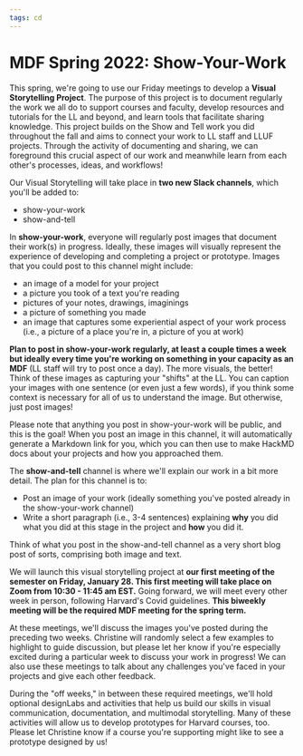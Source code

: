 ```yaml
---
tags: cd
---
```

# MDF Spring 2022: Show-Your-Work

This spring, we're going to use our Friday meetings to develop a **Visual Storytelling Project**. The purpose of this project is to document regularly the work we all do to support courses and faculty, develop resources and tutorials for the LL and beyond, and learn tools that facilitate sharing knowledge. This project builds on the Show and Tell work you did throughout the fall and aims to connect your work to LL staff and LLUF projects. Through the activity of documenting and sharing, we can foreground this crucial aspect of our work and meanwhile learn from each other's processes, ideas, and workflows!

Our Visual Storytelling will take place in **two new Slack channels**, which you'll be added to:
* show-your-work
* show-and-tell

In **show-your-work**, everyone will regularly post images that document their work(s) in progress. Ideally, these images will visually represent the experience of developing and completing a project or prototype. Images that you could post to this channel might include:
* an image of a model for your project
* a picture you took of a text you're reading 
* pictures of your notes, drawings, imaginings
* a picture of something you made
* an image that captures some experiential aspect of your work process (i.e., a picture of a place you're in, a picture of you at work)

**Plan to post in show-your-work regularly, at least a couple times a week but ideally every time you're working on something in your capacity as an MDF** (LL staff will try to post once a day). The more visuals, the better! Think of these images as capturing your "shifts" at the LL. You can caption your images with one sentence (or even just a few words), if you think some context is necessary for all of us to understand the image. But otherwise, just post images! 

Please note that anything you post in show-your-work will be public, and this is the goal! When you post an image in this channel, it will automatically generate a Markdown link for you, which you can then use to make HackMD docs about your projects and how you approached them.

The **show-and-tell** channel is where we'll explain our work in a bit more detail. The plan for this channel is to:
* Post an image of your work (ideally something you've posted already in the show-your-work channel)
* Write a short paragraph (i.e., 3-4 sentences) explaining **why** you did what you did at this stage in the project and **how** you did it.

Think of what you post in the show-and-tell channel as a very short blog post of sorts, comprising both image and text. 


We will launch this visual storytelling project at **our first meeting of the semester on Friday, January 28. This first meeting will take place on Zoom from 10:30 - 11:45 am EST.** Going forward, we will meet every other week in person, following Harvard's Covid guidelines. **This biweekly meeting will be the required MDF meeting for the spring term.** 

At these meetings, we'll discuss the images you've posted during the preceding two weeks. Christine will randomly select a few examples to highlight to guide  discussion, but please let her know if you're especially excited during a particular week to discuss your work in progress! We can also use these meetings to talk about any challenges you've faced in your projects and give each other feedback.

During the "off weeks," in between these required meetings, we'll hold optional designLabs and activities that help us build our skills in visual communication, documentation, and multimodal storytelling. Many of these activities will allow us to develop prototypes for Harvard courses, too. Please let Christine know if a course you're supporting might like to see a prototype designed by us!